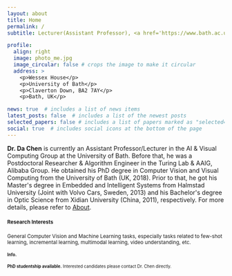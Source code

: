 ```yaml
---
layout: about
title: Home
permalink: /
subtitle: Lecturer(Assistant Professor), <a href='https://www.bath.ac.uk/departments/department-of-computer-science/'>Department of Computer Science</a>, <a href='https://www.bath.ac.uk/'>University of Bath</a>

profile:
  align: right
  image: photo_me.jpg
  image_circular: false # crops the image to make it circular
  address: >
    <p>Wessex House</p>
    <p>University of Bath</p>
    <p>Claverton Down, BA2 7AY</p>
    <p>Bath, UK</p>

news: true  # includes a list of news items
latest_posts: false  # includes a list of the newest posts
selected_papers: false # includes a list of papers marked as "selected={true}"
social: true  # includes social icons at the bottom of the page
---
```


**Dr. Da Chen** is currently an Assistant Professor/Lecturer in the AI & Visual Computing Group at the University of Bath. Before that, he was a Postdoctoral Researcher & Algorithm Engineer in the Turing Lab & AAIG, Alibaba Group. He obtained his PhD degree in Computer Vision and Visual Computing from the University of Bath (UK, 2018). Prior to that, he got his Master's degree in Embedded and Intelligent Systems from Halmstad University (Joint with Volvo Cars, Sweden, 2013) and his Bachelor's degree in Optic Science from Xidian University (China, 2011), respectively. For more details, please refer to [About]({{site.baseurl}}/cv/).

#### <small>Research Interests

General Computer Vision and Machine Learning tasks, especially tasks related to few-shot learning, incremental learning, multimodal learning, video understanding, etc.

#### <small>Info.

**PhD studentship available.** Interested candidates please contact Dr. Chen directly.

